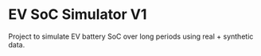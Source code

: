 # EV SoC Simulator V1

Project to simulate EV battery SoC over long periods using real + synthetic data.
